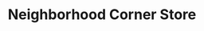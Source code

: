---
title: "Neighborhood Corner Store"
url: /atlanta/neighborhood-corner-store/
shop: convenience
---